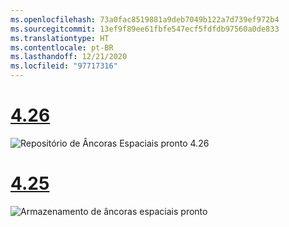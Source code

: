 ```yaml
---
ms.openlocfilehash: 73a0fac8519881a9deb7049b122a7d739ef972b4
ms.sourcegitcommit: 13ef9f89ee61fbfe547ecf5fdfdb97560a0de833
ms.translationtype: HT
ms.contentlocale: pt-BR
ms.lasthandoff: 12/21/2020
ms.locfileid: "97717316"
---
```

# <a name="426"></a>[4.26](#tab/426)

![Repositório de Âncoras Espaciais pronto 4.26](../images/local-spatial-anchors-img-01.png)

# <a name="425"></a>[4.25](#tab/425)

![Armazenamento de âncoras espaciais pronto](../images/unreal-spatialanchors-store-ready.PNG)
